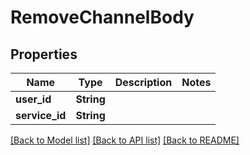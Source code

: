 # RemoveChannelBody

## Properties

Name | Type | Description | Notes
------------ | ------------- | ------------- | -------------
**user_id** | **String** |  | 
**service_id** | **String** |  | 

[[Back to Model list]](../README.md#documentation-for-models) [[Back to API list]](../README.md#documentation-for-api-endpoints) [[Back to README]](../README.md)


